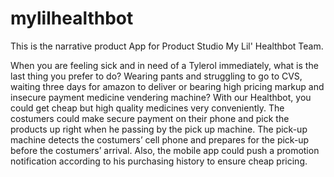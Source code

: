 # mylilhealthbot
This is the narrative product App for Product Studio My Lil' Healthbot Team. 


When you are feeling sick and in need of a Tylerol immediately, what is the last thing you prefer to do? Wearing pants and struggling to go to CVS, waiting three days for amazon to deliver or bearing high pricing markup and insecure payment medicine vendering machine? With our Healthbot, you could get cheap but high quality medicines very conveniently. The costumers could make secure payment on their phone and pick the products up right when he passing by the pick up machine. The pick-up machine detects the costumers’ cell phone and prepares for the pick-up before the costumers’ arrival. Also, the mobile app could push a promotion notification according to his purchasing history to ensure cheap pricing.
